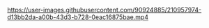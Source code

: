  

 


https://user-images.githubusercontent.com/90924885/210957974-d13bb2da-a00b-43d3-b728-0eac16875bae.mp4

